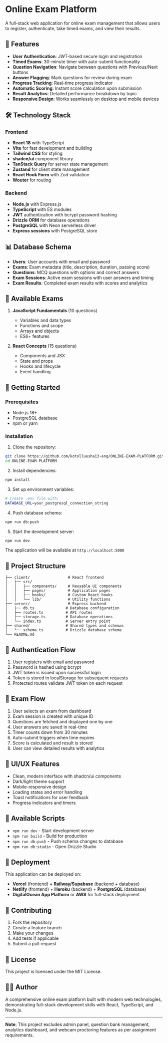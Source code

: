 # Online Exam Platform

A full-stack web application for online exam management that allows users to register, authenticate, take timed exams, and view their results.

## 🚀 Features

- **User Authentication**: JWT-based secure login and registration
- **Timed Exams**: 30-minute timer with auto-submit functionality
- **Question Navigation**: Navigate between questions with Previous/Next buttons
- **Answer Flagging**: Mark questions for review during exam
- **Progress Tracking**: Real-time progress indicator
- **Automatic Scoring**: Instant score calculation upon submission
- **Result Analytics**: Detailed performance breakdown by topic
- **Responsive Design**: Works seamlessly on desktop and mobile devices

## 🛠️ Technology Stack

### Frontend
- **React 18** with TypeScript
- **Vite** for fast development and building
- **Tailwind CSS** for styling
- **shadcn/ui** component library
- **TanStack Query** for server state management
- **Zustand** for client state management
- **React Hook Form** with Zod validation
- **Wouter** for routing

### Backend
- **Node.js** with Express.js
- **TypeScript** with ES modules
- **JWT** authentication with bcrypt password hashing
- **Drizzle ORM** for database operations
- **PostgreSQL** with Neon serverless driver
- **Express sessions** with PostgreSQL store

## 📊 Database Schema

- **Users**: User accounts with email and password
- **Exams**: Exam metadata (title, description, duration, passing score)
- **Questions**: MCQ questions with options and correct answers
- **Exam Sessions**: Active exam sessions with user answers and timing
- **Exam Results**: Completed exam results with scores and analytics

## 🎯 Available Exams

1. **JavaScript Fundamentals** (10 questions)
   - Variables and data types
   - Functions and scope
   - Arrays and objects
   - ES6+ features

2. **React Concepts** (15 questions)
   - Components and JSX
   - State and props
   - Hooks and lifecycle
   - Event handling

## 🚀 Getting Started

### Prerequisites
- Node.js 18+ 
- PostgreSQL database
- npm or yarn

### Installation

1. Clone the repository:
```bash
git clone https://github.com/kotolluesha13-eng/ONLINE-EXAM-PLATFORM.git
cd ONLINE-EXAM-PLATFORM
```

2. Install dependencies:
```bash
npm install
```

3. Set up environment variables:
```bash
# Create .env file with:
DATABASE_URL=your_postgresql_connection_string
```

4. Push database schema:
```bash
npm run db:push
```

5. Start the development server:
```bash
npm run dev
```

The application will be available at `http://localhost:5000`

## 📁 Project Structure

```
├── client/                 # React frontend
│   ├── src/
│   │   ├── components/     # Reusable UI components
│   │   ├── pages/          # Application pages
│   │   ├── hooks/          # Custom React hooks
│   │   └── lib/            # Utility functions
├── server/                 # Express backend
│   ├── db.ts              # Database configuration
│   ├── routes.ts          # API routes
│   ├── storage.ts         # Database operations
│   └── index.ts           # Server entry point
├── shared/                # Shared types and schemas
│   └── schema.ts          # Drizzle database schema
└── README.md
```

## 🔐 Authentication Flow

1. User registers with email and password
2. Password is hashed using bcrypt
3. JWT token is issued upon successful login
4. Token is stored in localStorage for subsequent requests
5. Protected routes validate JWT token on each request

## 📝 Exam Flow

1. User selects an exam from dashboard
2. Exam session is created with unique ID
3. Questions are fetched and displayed one by one
4. User answers are saved in real-time
5. Timer counts down from 30 minutes
6. Auto-submit triggers when time expires
7. Score is calculated and result is stored
8. User can view detailed results with analytics

## 🎨 UI/UX Features

- Clean, modern interface with shadcn/ui components
- Dark/light theme support
- Mobile-responsive design
- Loading states and error handling
- Toast notifications for user feedback
- Progress indicators and timers

## 🔧 Available Scripts

- `npm run dev` - Start development server
- `npm run build` - Build for production
- `npm run db:push` - Push schema changes to database
- `npm run db:studio` - Open Drizzle Studio

## 🚀 Deployment

This application can be deployed on:
- **Vercel** (frontend) + **Railway/Supabase** (backend + database)
- **Netlify** (frontend) + **Heroku** (backend) + **PostgreSQL** (database)
- **DigitalOcean App Platform** or **AWS** for full-stack deployment

## 🤝 Contributing

1. Fork the repository
2. Create a feature branch
3. Make your changes
4. Add tests if applicable
5. Submit a pull request

## 📄 License

This project is licensed under the MIT License.

## 👨‍💻 Author

A comprehensive online exam platform built with modern web technologies, demonstrating full-stack development skills with React, TypeScript, and Node.js.

---

**Note**: This project excludes admin panel, question bank management, analytics dashboard, and webcam proctoring features as per assignment requirements.